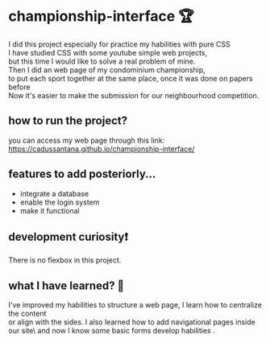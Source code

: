 # championship-interface 🏆

I did this project especially for practice my habilities with pure CSS\
I have studied CSS with some youtube simple web projects,\
but this time I would like to solve a real problem of mine.\
Then I did an web page of my condominium championship,\
to put each sport together at the same place, once it was done on papers before\
Now it's easier to make the submission for our neighbourhood competition.

## how to run the project?

you can access my web page through this link: <https://cadussantana.github.io/championship-interface/> 

## features to add posteriorly...

* integrate a database
* enable the login system
* make it functional

## development curiosity❗

There is no flexbox in this project.

## what I have learned? 🧠

I've improved my habilities to structure a web page, I learn how to centralize the content\
or align with the sides. I also learned how to add navigational pages inside our site\ 
and now I know some basic forms develop habilities .
